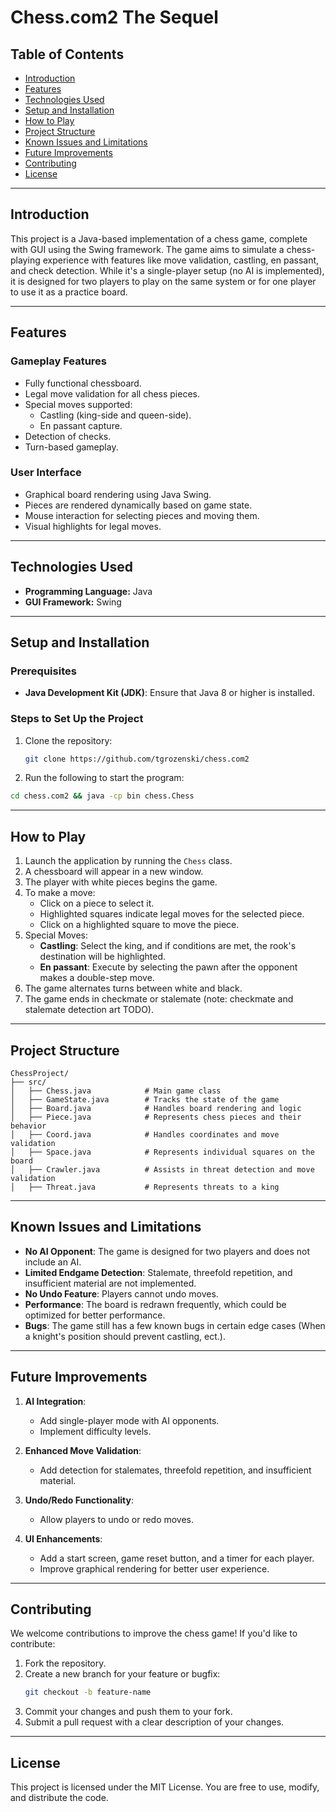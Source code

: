 # Chess.com2 The Sequel

## Table of Contents
- [Introduction](#introduction)
- [Features](#features)
- [Technologies Used](#technologies-used)
- [Setup and Installation](#setup-and-installation)
- [How to Play](#how-to-play)
- [Project Structure](#project-structure)
- [Known Issues and Limitations](#known-issues-and-limitations)
- [Future Improvements](#future-improvements)
- [Contributing](#contributing)
- [License](#license)

---

## Introduction
This project is a Java-based implementation of a chess game, complete with GUI using the Swing framework. The game aims to simulate a chess-playing experience with features like move validation, castling, en passant, and check detection. While it's a single-player setup (no AI is implemented), it is designed for two players to play on the same system or for one player to use it as a practice board.

---

## Features

### Gameplay Features
- Fully functional chessboard.
- Legal move validation for all chess pieces.
- Special moves supported:
  - Castling (king-side and queen-side).
  - En passant capture.
- Detection of checks.
- Turn-based gameplay.

### User Interface
- Graphical board rendering using Java Swing.
- Pieces are rendered dynamically based on game state.
- Mouse interaction for selecting pieces and moving them.
- Visual highlights for legal moves.

---

## Technologies Used
- **Programming Language:** Java
- **GUI Framework:** Swing

---

## Setup and Installation

### Prerequisites
- **Java Development Kit (JDK)**: Ensure that Java 8 or higher is installed.

### Steps to Set Up the Project
1. Clone the repository:
   ```bash
   git clone https://github.com/tgrozenski/chess.com2
   ```
2.  Run the following to start the program:
   ```bash
   cd chess.com2 && java -cp bin chess.Chess
   ```

---

## How to Play

1. Launch the application by running the `Chess` class.
2. A chessboard will appear in a new window.
3. The player with white pieces begins the game.
4. To make a move:
   - Click on a piece to select it.
   - Highlighted squares indicate legal moves for the selected piece.
   - Click on a highlighted square to move the piece.
5. Special Moves:
   - **Castling**: Select the king, and if conditions are met, the rook's destination will be highlighted.
   - **En passant**: Execute by selecting the pawn after the opponent makes a double-step move.
6. The game alternates turns between white and black.
7. The game ends in checkmate or stalemate (note: checkmate and stalemate detection art TODO).

---

## Project Structure

```
ChessProject/
├── src/
│   ├── Chess.java            # Main game class
│   ├── GameState.java        # Tracks the state of the game
│   ├── Board.java            # Handles board rendering and logic
│   ├── Piece.java            # Represents chess pieces and their behavior
│   ├── Coord.java            # Handles coordinates and move validation
│   ├── Space.java            # Represents individual squares on the board
│   ├── Crawler.java          # Assists in threat detection and move validation
│   ├── Threat.java           # Represents threats to a king
```

---

## Known Issues and Limitations

- **No AI Opponent**: The game is designed for two players and does not include an AI.
- **Limited Endgame Detection**: Stalemate, threefold repetition, and insufficient material are not implemented.
- **No Undo Feature**: Players cannot undo moves.
- **Performance**: The board is redrawn frequently, which could be optimized for better performance.
- **Bugs**: The game still has a few known bugs in certain edge cases (When a knight's position should prevent castling, ect.).

---

## Future Improvements

1. **AI Integration**:
   - Add single-player mode with AI opponents.
   - Implement difficulty levels.

2. **Enhanced Move Validation**:
   - Add detection for stalemates, threefold repetition, and insufficient material.

3. **Undo/Redo Functionality**:
   - Allow players to undo or redo moves.

4. **UI Enhancements**:
   - Add a start screen, game reset button, and a timer for each player.
   - Improve graphical rendering for better user experience.

---

## Contributing

We welcome contributions to improve the chess game! If you'd like to contribute:
1. Fork the repository.
2. Create a new branch for your feature or bugfix:
   ```bash
   git checkout -b feature-name
   ```
3. Commit your changes and push them to your fork.
4. Submit a pull request with a clear description of your changes.

---

## License

This project is licensed under the MIT License. You are free to use, modify, and distribute the code. 
